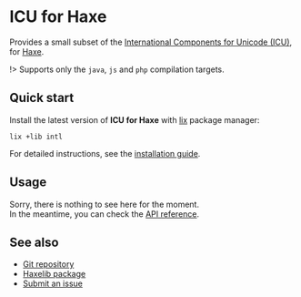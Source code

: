 # ICU for Haxe
Provides a small subset of the [International Components for Unicode (ICU)](https://icu.unicode.org), for [Haxe](https://haxe.org).

!> Supports only the `java`, `js` and `php` compilation targets.

## Quick start
Install the latest version of **ICU for Haxe** with [lix](https://github.com/lix-pm/lix.client) package manager:

```shell
lix +lib intl
```

For detailed instructions, see the [installation guide](installation.md).

## Usage
Sorry, there is nothing to see here for the moment.  
In the meantime, you can check the [API reference](api/).

## See also
- [Git repository](https://github.com/cedx/intl.hx)
- [Haxelib package](https://lib.haxe.org/p/intl)
- [Submit an issue](https://github.com/cedx/intl.hx/issues)
